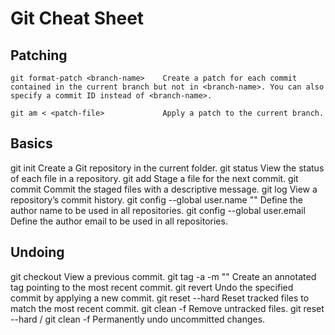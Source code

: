 # Git Cheat Sheet

## Patching

    git format-patch <branch-name>    Create a patch for each commit contained in the current branch but not in <branch-name>. You can also specify a commit ID instead of <branch-name>.

    git am < <patch-file>             Apply a patch to the current branch.


## Basics

  git init
  Create a Git repository in the current folder.
  git status
  View the status of each file in a repository.
  git add <file>
  Stage a file for the next commit.
  git commit
  Commit the staged files with a descriptive message.
  git log
  View a repository’s commit history.
  git config --global user.name "<name>"
  Define the author name to be used in all repositories.
  git config --global user.email <email>
  Define the author email to be used in all repositories.

  ## Undoing

  git checkout <commit-id>
View a previous commit.
git tag -a <tag-name> -m "<description>"
Create an annotated tag pointing to the most recent commit.
git revert <commit-id>
Undo the specified commit by applying a new commit.
git reset --hard
Reset tracked files to match the most recent commit.
git clean -f
Remove untracked files.
git reset --hard / git clean -f
Permanently undo uncommitted changes.
